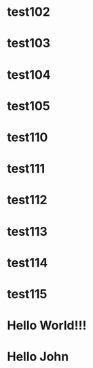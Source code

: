 # test102
# test103
# test104
# test105
# test110
# test111
# test112
# test113
# test114
# test115
# Hello World!!!
# Hello John
